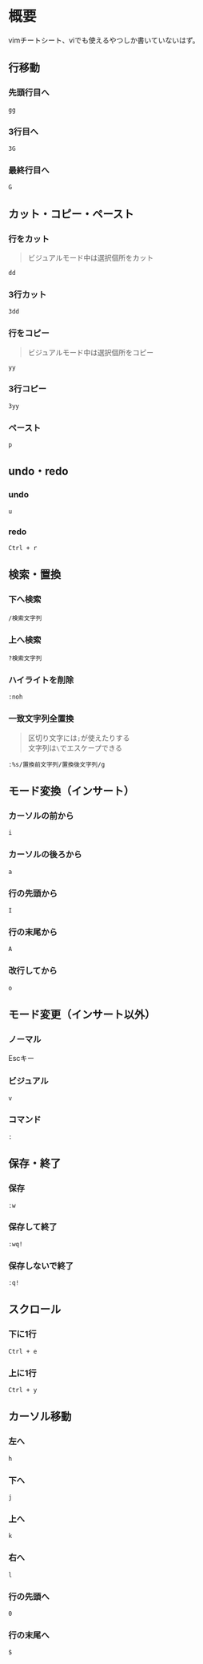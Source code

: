 # 概要
vimチートシート、viでも使えるやつしか書いていないはず。<br>

## 行移動
### 先頭行目へ
```
gg
```

### 3行目へ
```
3G
```

### 最終行目へ
```
G
```

## カット・コピー・ペースト
### 行をカット
> ビジュアルモード中は選択個所をカット
```
dd
```

### 3行カット
```
3dd
```

### 行をコピー
> ビジュアルモード中は選択個所をコピー
```
yy
```

### 3行コピー
```
3yy
```

### ペースト
```
p
```

## undo・redo
### undo
```
u
```

### redo

```
Ctrl + r
```

## 検索・置換
### 下へ検索
```
/検索文字列
```

### 上へ検索
```
?検索文字列
```

### ハイライトを削除
```
:noh
```

### 一致文字列全置換
> 区切り文字には`;`が使えたりする<br>
> 文字列は`\`でエスケープできる<br>
```
:%s/置換前文字列/置換後文字列/g
```

## モード変換（インサート）
### カーソルの前から
```
i
```

### カーソルの後ろから
```
a
```

### 行の先頭から
```
I
```

### 行の末尾から
```
A
```

### 改行してから
```
o
```

### 

## モード変更（インサート以外）
### ノーマル
Escキー<br>

### ビジュアル
```
v
```

### コマンド
```
:
```

## 保存・終了
### 保存
```
:w
```

### 保存して終了
```
:wq!
```

### 保存しないで終了
```
:q!
```

## スクロール
### 下に1行
```
Ctrl + e
```

### 上に1行
```
Ctrl + y
```

## カーソル移動
### 左へ
```
h
```

### 下へ
```
j
```

### 上へ
```
k
```

### 右へ
```
l
```

### 行の先頭へ
```
0
```

### 行の末尾へ
```
$
```
